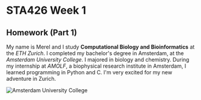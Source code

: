 # STA426 Week 1
## Homework (Part  1)

My name is Merel and I study **Computational Biology and Bioinformatics** at the _ETH Zurich_. I completed my bachelor's degree in Amsterdam, at the _Amsterdam University College_. I majored in biology and chemistry. During my internship at _AMOLF_, a biophysical research institute in Amsterdam, I learned programming in Python and C. I'm very excited for my new adventure in Zurich. 

![Amsterdam University College](https://nl.wikipedia.org/wiki/Amsterdamse_Architectuur_Prijs#/media/File:Amsterdam_university_college.jpg) 
